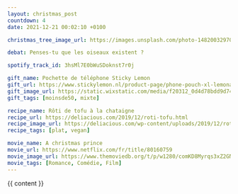 ```yaml
---
layout: christmas_post
countdown: 4
date: 2021-12-21 00:02:10 +0100

christmas_tree_image_url: https://images.unsplash.com/photo-1482003297000-b7663a1673f1?crop=entropy&cs=tinysrgb&fit=max&fm=jpg&ixid=MnwyNzc3MTF8MHwxfHNlYXJjaHw3fHxjaHJpc3RtYXMlMjB0cmVlfGVufDB8MXx8fDE2NDAwNzMzMTQ&ixlib=rb-1.2.1&q=80&w=1080

debat: Penses-tu que les oiseaux existent ?

spotify_track_id: 3hsMl7E0bWuSDoknst7r0j

gift_name: Pochette de téléphone Sticky Lemon
gift_url: https://www.stickylemon.nl/product-page/phone-pouch-xl-lemonade-pink-cinnamon-brown-apricot-ora
gift_image_url: https://static.wixstatic.com/media/f20312_0d4d78bdd9d74ba78d2cd05c334264ef~mv2_d_2000_3000_s_2.jpg/v1/fill/w_1000,h_1500,al_c,q_85,usm_0.66_1.00_0.01/f20312_0d4d78bdd9d74ba78d2cd05c334264ef~mv2_d_2000_3000_s_2.webp
gift_tags: [moinsde50, mixte]

recipe_name: Rôti de tofu à la chataigne
recipe_url: https://deliacious.com/2019/12/roti-tofu.html
recipe_image_url: https://deliacious.com/wp-content/uploads/2019/12/roti-vegetarien.jpg
recipe_tags: [plat, vegan]

movie_name: A christmas prince
movie_url: https://www.netflix.com/fr/title/80160759
movie_image_url: https://www.themoviedb.org/t/p/w1280/comKD8Myrqs3xZ2GN7Qjdk8hXP9.jpg
movie_tags: [Romance, Comédie, Film]
---
```


{{ content }}

